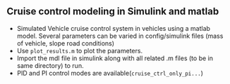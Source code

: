 ## Cruise control modeling in Simulink and matlab
* Simulated Vehicle cruise control system in vehicles using a matlab model. Several parameters can be varied in config/simulink files (mass of vehicle, slope road conditions)
* Use `plot_results.m` to plot the parameters.
* Import the mdl file in simulink along with all related .m files (to be in same directory) to run.
* PID and PI control modes are available(`cruise_ctrl_only_pi...`)
